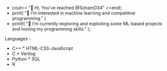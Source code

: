 - cout<< "👋 Hi, You've reached @SohamD34" <<endl;
- print( "👀 I’m interested in machine learning and competitive programming." )
- printf( "🌱 I’m currently exploring and exploiting some ML-based projects and honing my programming skills." );

Languages -
* C++         * HTML-CSS-JavaScript
* C           * Verilog
* Python      * SQL
* R
